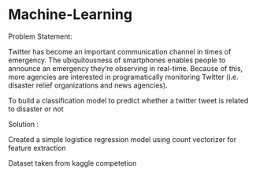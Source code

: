 # Machine-Learning

Problem Statement:

Twitter has become an important communication channel in times of emergency.
The ubiquitousness of smartphones enables people to announce an emergency they’re observing in real-time. Because of this, more agencies are interested in programatically monitoring Twitter (i.e. disaster relief organizations and news agencies).

To build a classification model to predict whether a twitter tweet is related to disaster or not

Solution :

Created a simple logistice regression model using count vectorizer for feature extraction

Dataset taken from kaggle competetion
